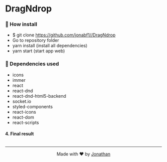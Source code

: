 <h1 style="text-align:"center";">DragNdrop</h1>

### :rocket: How install
- $ git clone https://github.com/jonabf1//DragNdrop
- Go to repository folder
- yarn install (install all dependencies)
- yarn start (start app web)

### :rocket: Dependencies used

- icons
- immer 
- react 
- react-dnd
- react-dnd-html5-backend
- socket.io
- styled-components
- react-icons
- react-dom
- react-scripts

#### 4. Final result

<p align="center">
  <img alt="" src="https://res.cloudinary.com/jonabf1/video/upload/v1566217052/bandicam_2019-08-19_09-14-11-800_cvhdgz.gif">
</p>

---

<p align="center">
Made with ♥ by <a href="https://www.linkedin.com/in/jonathan-barros-franco">Jonathan</a>
</p>
